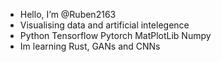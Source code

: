 -  Hello, I’m @Ruben2163
-  Visualising data and artificial intelegence
-  Python Tensorflow Pytorch MatPlotLib Numpy
-  Im learning Rust, GANs and CNNs 
<!---
Ruben2163/Ruben2163 is a ✨ special ✨ repository because its `README.md` (this file) appears on your GitHub profile.
You can click the Preview link to take a look at your changes.
--->
